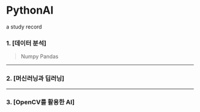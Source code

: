 # PythonAI
a study record

### 1. [데이터 분석]
>Numpy
>Pandas

---

### 2. [머신러닝과 딥러닝]
>
>

---

### 3. [OpenCV를 활용한 AI]
>
>

